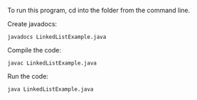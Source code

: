 <p>To run this program, cd into the folder from the command line.</p>

Create javadocs: 
```
javadocs LinkedListExample.java
```

Compile the code:

```
javac LinkedListExample.java
```

Run the code: 
```
java LinkedListExample.java
```
